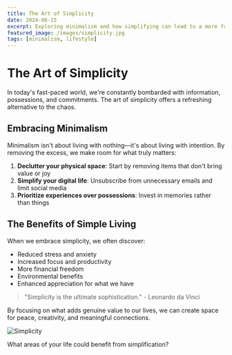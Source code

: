 ```yaml
---
title: The Art of Simplicity
date: 2024-06-15
excerpt: Exploring minimalism and how simplifying can lead to a more fulfilling life.
featured_image: /images/simplicity.jpg
tags: [minimalism, lifestyle]
---
```


# The Art of Simplicity

In today's fast-paced world, we're constantly bombarded with information, possessions, and commitments. The art of simplicity offers a refreshing alternative to the chaos.

## Embracing Minimalism

Minimalism isn't about living with nothing—it's about living with intention. By removing the excess, we make room for what truly matters:

1. **Declutter your physical space**: Start by removing items that don't bring value or joy
2. **Simplify your digital life**: Unsubscribe from unnecessary emails and limit social media
3. **Prioritize experiences over possessions**: Invest in memories rather than things

## The Benefits of Simple Living

When we embrace simplicity, we often discover:

- Reduced stress and anxiety
- Increased focus and productivity
- More financial freedom
- Environmental benefits
- Enhanced appreciation for what we have

> "Simplicity is the ultimate sophistication." - Leonardo da Vinci

By focusing on what adds genuine value to our lives, we can create space for peace, creativity, and meaningful connections.

![Simplicity](/images/simplicity.jpg)

What areas of your life could benefit from simplification? 